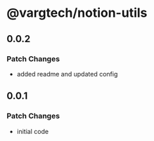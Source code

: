 # @vargtech/notion-utils

## 0.0.2

### Patch Changes

- added readme and updated config

## 0.0.1

### Patch Changes

- initial code
